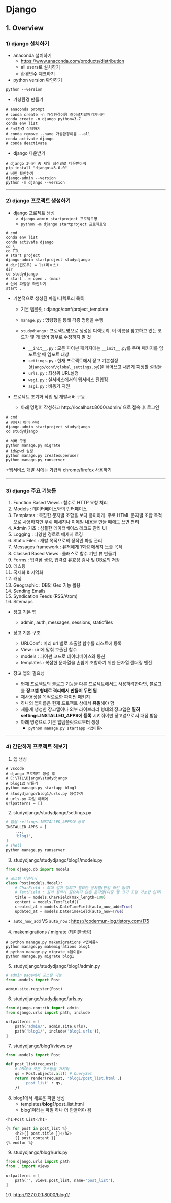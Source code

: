 # Django



## 1. Overview

### 1) django 설치하기

* anaconda 설치하기
  * https://www.anaconda.com/products/distribution
  * all users로 설치하기
  * 환경변수 체크하기
* python version 확인하기

```shell
python --version
```

* 가상환경 만들기

```shell
# anaconda prompt
# conda create -n 가상환경이름 같이설치할패키지버전
conda create -n django python=3.7
conda env list
# 가상환경 삭제하기
# conda remove --name 가상환경이름 --all
conda activate django
# conda deactivate
```

* django 다운받기

```shell
# django 3버전 중 제일 최신걸로 다운받아줘
pip install "django~=3.0.0"
# 버전 확인하기
django-admin --version
python -m django --version
```

---

### 2) django 프로젝트 생성하기

* django 프로젝트 생성
  * `django-admin startproject 프로젝트명`
  * `python -m django startproject 프로젝트명`

```shell
# cmd
conda env list
conda activate django
cd \
cd TIL
# start project
django-admin startproject studydjango
# dir(윈도우) = ls(리눅스)
dir
cd studydjango
# start . = open . (mac)
# 안에 파일명 확인하기
start .
```

* 기본적으로 생성된 파일/디렉토리 목록

  * 기본 템플릿 : django/conf/project_template

  * `manage.py` : 명령행을 통해 각종 명령을 수행
  * `studydjango` : 프로젝트명으로 생성된 디렉토리. 이 이름을 참고하고 있는 코드가 몇 개 있어 함부로 수정하지 말 것
    * `__init__.py` : 모든 파이썬 패키지에는 `__init__.py`를 두며 패키지를 임포트할 때 임포트 대상
    * `settings.py` : 현재 프로젝트에서 장고 기본설정(`django/conf/global_settings.py`)을 덮어쓰고 새롭게 지정할 설정들
    * `urls.py` : 최상위 URL설정
    * `wsgi.py` : 실서비스에서의 웹서비스 진입점
    * `asgi.py` : 비동기 지원

* 프로젝트 초기화 작업 및 개발서버 구동
  * 아래 명령어 작성하고 http://localhost:8000/admin/ 으로 접속 후 로그인

```shell
# cmd
# 위에서 이미 진행
django-admin startproject studydjango
cd studydjango

# 서버 구동
python manage.py migrate
# id&pwd 설정
python manage.py createsuperuser
python manage.py runserver
```

⭐웹서비스 개발 시에는 가급적 chrome/firefox 사용하기

---

### 3) django 주요 기능들

1. Function Based Views : 함수로 HTTP 요청 처리
2. Models : 데이터베이스와의 인터페이스
3. Templates : 복잡한 문자열 조합을 보다 용이하게. 주로 HTML 문자열 조합 목적으로 사용하지만  푸쉬 메세지나 이메일 내용을 만들 때에도 쓰면 편리
4. Admin 기초 : 심플한 데이터베이스 레코드 관리 UI
5. Logging : 다양한 경로로 메세지 로깅
6. Static Files : 개발 목적으로의 정적인 파일 관리
7. Messages framework : 유저에게 1회성 메세지 노출 목적
8. Classed Based Views : 클래스로 함수 기반 뷰 만들기
9. Forms : 입력폼 생성, 입력값 유효성 검사 및 DB로의 저장
10. 테스팅
11. 국제화 & 지역화
12. 캐싱
13. Geographic : DB의 Geo 기능 활용
14. Sending Emails
15. Syndication Feeds (RSS/Atom)
16. Sitemaps



* 장고 기본 앱
  * admin, auth, messages, sessions, staticfiles



* 장고 기본 구조
  * URLConf : 미리 url 별로 호출할 함수를 리스트에 등록
  * View : url에 맞춰 호출된 함수
  * models : 파이썬 코드로 데이터베이스와 통신
  * templates : 복잡한 문자열을 손쉽게 조합하기 위한 문자열 렌더링 엔진



* 장고 앱의 필요성
  * 현재 프로젝트의 블로그 기능을 다른 프로젝트에서도 사용하려한다면, 블로그를 **장고앱 형태로 격리해서 만들어 두면 됨**
  * 재사용성을 목적으로한 파이썬 패키지
  * 하나의 앱이름은 현재 프로젝트 상에서 **유일**해야 함
  * 새롭게 생성한 장고앱이나 외부 라이브러리 형태의 장고앱은 **필히 settings.INSTALLED_APPS에 등록** 시켜줘야만 장고앱으로서 대접 받음
  * 아래 명령으로 기본 앱템플릿으로부터 생성
    * `python manage.py startapp <앱이름>`

---

### 4) 간단하게 프로젝트 해보기

1. 앱 생성

```shell
# vscode
# django 프로젝트 생성 후
# C:\TIL\Django\studydjango
# blog1앱 만들기
python manage.py startapp blog1
# studydjango/blog1/urls.py 생성하기
# urls.py 파일 아래에
urlpatterns = []
```

2. studydjango/studydjango/settings.py

```python
# 앱을 settings.INSTALLED_APPS에 등록
INSTALLED_APPS = [
    ...,
    'blog1',
]
# shell
python manage.py runserver
```

3. studydjango/studydjango/blog1/models.py

```python
from django.db import models

# 포스팅 저장하기
class Post(models.Model):
    # CharField : 최대 길이 정의가 필요한 문자열(단일 라인 입력)
    # TextField : 길이 정의가 필요하지 않은 문자열(다중 행 크기 조정 가능한 입력)
    title = models.CharField(max_length=100)
    content = models.TextField()
    created_at = models.DateTimeField(auto_now_add=True)
    updated_at = models.DateTimeField(auto_now=True)
```

* `auto_now_add` VS `auto_now` : https://codermun-log.tistory.com/175

4. makemigrations / migrate (테이블생성)

```shell
# python manage.py makemigrations <앱이름>
python manage.py makemigrations blog1
# python manage.py migrate <앱이름>
python manage.py migrate blog1
```

5. studydjango/studydjango/blog1/admin.py

```python
# admin page에서 포스팅 가능
from .models import Post

admin.site.register(Post)
```

6. studydjango/studydjango/urls.py

```python
from django.contrib import admin
from django.urls import path, include

urlpatterns = [
    path('admin/', admin.site.urls),
    path('blog1/', include('blog1.urls')),
]
```

7. studydjango/blog1/views.py

```python
from .models import Post

def post_list(request):
    # DB에서 모든 포스팅을 가져와
    qs = Post.objects.all() # QuerySet
    return render(request, 'blog1/post_list.html',{
        'post_list' : qs,
    })
```

8. blog1에서 새로운 파일 생성
   * templates/**blog1**/post_list.html
   * blog1이라는 파일 하나 더 만들어야 됨

```python
<h1>Post List</h1>

{% for post in post_list %}
    <h2>{{ post.title }}</h2>
    {{ post.content }}
{% endfor %}
```

9. studydjango/blog1/urls.py

```python
from django.urls import path
from . import views

urlpatterns = [
    path('', views.post_list, name='post_list'),
]
```

10. http://127.0.0.1:8000/blog1/